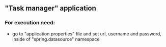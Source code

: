 ## "Task manager" application

### For execution need:
- go to "application.properties" file and set url, username and password,
 inside of "spring.datasource" namespace
